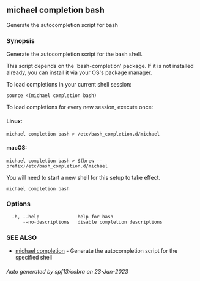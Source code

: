 ## michael completion bash

Generate the autocompletion script for bash

### Synopsis

Generate the autocompletion script for the bash shell.

This script depends on the 'bash-completion' package.
If it is not installed already, you can install it via your OS's package manager.

To load completions in your current shell session:

	source <(michael completion bash)

To load completions for every new session, execute once:

#### Linux:

	michael completion bash > /etc/bash_completion.d/michael

#### macOS:

	michael completion bash > $(brew --prefix)/etc/bash_completion.d/michael

You will need to start a new shell for this setup to take effect.


```
michael completion bash
```

### Options

```
  -h, --help              help for bash
      --no-descriptions   disable completion descriptions
```

### SEE ALSO

* [michael completion](michael_completion.md)	 - Generate the autocompletion script for the specified shell

###### Auto generated by spf13/cobra on 23-Jan-2023

